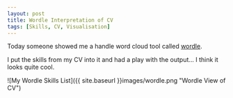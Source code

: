 ```yaml
---
layout: post
title: Wordle Interpretation of CV
tags: [Skills, CV, Visualisation]
---
```


Today someone showed me a handle word cloud tool called [wordle](http://www.wordle.net/create).

I put the skills from my CV into it and had a play with the output... I think it looks quite cool.

![My Wordle Skills List]({{ site.baseurl }}images/wordle.png "Wordle View of CV")
